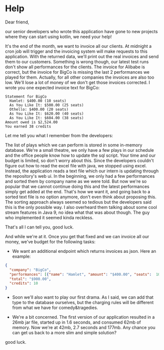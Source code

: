 # Help

Dear friend,

our senior developers who wrote this application have gone to new projects where they can start using kotlin, we need your help!

It's the end of the month, we want to invoice all our clients.
At midnight a cron job will trigger and the invoicing system will make requests to this application.
With the returned data, we'll print out the real invoices and send them to our customers.
Something is wrong though, our latest test runs don't show all performances for the clients.
The invoice for Alibabe is correct, but the invoice for BigCo is missing the last 2 performances we played for them.
Actually, for all other companies the invoices are also too low.
We'll lose a lot of money of we don't get those invoices corrected.
I wrote you one expected invoice text for BigCo:

```
Statement for BigCo
  Hamlet: $400.00 (10 seats)
  As You Like It: $500.00 (25 seats)
  Othello: $400.00 (20 seats)
  As You Like It: $620.00 (40 seats)
  As You Like It: $604.00 (38 seats)
Amount owed is $2,524.00
You earned 38 credits
```


Let me tell you what I remember from the developers:

The list of plays which we can perform is stored in some in-memory database.
We're a small theatre, we only have a few plays in our schedule and the office people know how to update the sql script.
Your time and our budget is limited, so don't worry about this.
Since the developers couldn't figure out how to read the excel file with java, we stopped using excel.
Instead, the application reads a text file which our intern is updating through the repository's web ui.
In the beginning, we only had a few performances and sorted them by company name as we were told.
But now we're so popular that we cannot continue doing this and the latest performances simply get added at the end.
That's how we want it, and going back to a sorted text file is no option anymore, don't even think about proposing this.
The sorting approach always seemed so tedious but the developers said this is the only possible way.
I also overheard them talking about some cool stream features in Java 9, no idea what that was about though.
The guy who implemented it seemed kinda reckless.

That's all I can tell you, good luck.

And while we're at it.
Once you get that fixed and we can invoice all our money, we've budget for the following tasks:

* We want an additional endpoint which returns invoices as json. 
Here an example:
```json
{
  "company": "BigCo",
  "performances": [{"name": "Hamlet", "amount": "$400.00", "seats":  10},{"name":, "Othello", "amount": "$500.00", "seats":  40}],
  "total": "$900.00",
  "credits": 10
}
```

* Soon we'll also want to play our first drama. As I said, we can add that type to the database ourselves, but the charging rules will be different from what we have for comedy&tragedies.


* We're a bit concerned. 
The first version of our application resulted in a 26mb jar file, started up in 1.6 seconds, and consumed 62mb of memory.
 Now we're at 42mb, 2.7 seconds and 177mb.
 Any chance you can get us back to a more slim and simple solution?
 



good luck.

